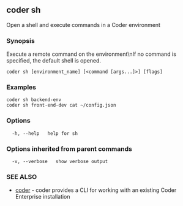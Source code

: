 ## coder sh

Open a shell and execute commands in a Coder environment

### Synopsis

Execute a remote command on the environment\nIf no command is specified, the default shell is opened.

```
coder sh [environment_name] [<command [args...]>] [flags]
```

### Examples

```
coder sh backend-env
coder sh front-end-dev cat ~/config.json
```

### Options

```
  -h, --help   help for sh
```

### Options inherited from parent commands

```
  -v, --verbose   show verbose output
```

### SEE ALSO

* [coder](coder.md)	 - coder provides a CLI for working with an existing Coder Enterprise installation

